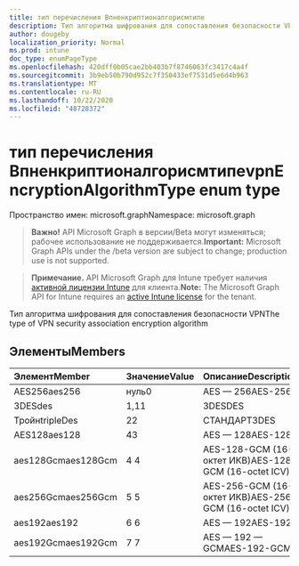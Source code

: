 ```yaml
---
title: тип перечисления Впненкриптионалгорисмтипе
description: Тип алгоритма шифрования для сопоставления безопасности VPN
author: dougeby
localization_priority: Normal
ms.prod: intune
doc_type: enumPageType
ms.openlocfilehash: 420dff0b05cae2bb403b7f8746063fc3417c4a4f
ms.sourcegitcommit: 3b9eb50b790d952c7f350433ef7531d5e6d4b963
ms.translationtype: MT
ms.contentlocale: ru-RU
ms.lasthandoff: 10/22/2020
ms.locfileid: "48728372"
---
```

# <a name="vpnencryptionalgorithmtype-enum-type"></a><span data-ttu-id="b4fcf-103">тип перечисления Впненкриптионалгорисмтипе</span><span class="sxs-lookup"><span data-stu-id="b4fcf-103">vpnEncryptionAlgorithmType enum type</span></span>

<span data-ttu-id="b4fcf-104">Пространство имен: microsoft.graph</span><span class="sxs-lookup"><span data-stu-id="b4fcf-104">Namespace: microsoft.graph</span></span>

> <span data-ttu-id="b4fcf-105">**Важно!** API Microsoft Graph в версии/Beta могут изменяться; рабочее использование не поддерживается.</span><span class="sxs-lookup"><span data-stu-id="b4fcf-105">**Important:** Microsoft Graph APIs under the /beta version are subject to change; production use is not supported.</span></span>

> <span data-ttu-id="b4fcf-106">**Примечание.** API Microsoft Graph для Intune требует наличия [активной лицензии Intune](https://go.microsoft.com/fwlink/?linkid=839381) для клиента.</span><span class="sxs-lookup"><span data-stu-id="b4fcf-106">**Note:** The Microsoft Graph API for Intune requires an [active Intune license](https://go.microsoft.com/fwlink/?linkid=839381) for the tenant.</span></span>

<span data-ttu-id="b4fcf-107">Тип алгоритма шифрования для сопоставления безопасности VPN</span><span class="sxs-lookup"><span data-stu-id="b4fcf-107">The type of VPN security association encryption algorithm</span></span>

## <a name="members"></a><span data-ttu-id="b4fcf-108">Элементы</span><span class="sxs-lookup"><span data-stu-id="b4fcf-108">Members</span></span>
|<span data-ttu-id="b4fcf-109">Элемент</span><span class="sxs-lookup"><span data-stu-id="b4fcf-109">Member</span></span>|<span data-ttu-id="b4fcf-110">Значение</span><span class="sxs-lookup"><span data-stu-id="b4fcf-110">Value</span></span>|<span data-ttu-id="b4fcf-111">Описание</span><span class="sxs-lookup"><span data-stu-id="b4fcf-111">Description</span></span>|
|:---|:---|:---|
|<span data-ttu-id="b4fcf-112">AES256</span><span class="sxs-lookup"><span data-stu-id="b4fcf-112">aes256</span></span>|<span data-ttu-id="b4fcf-113">нуль</span><span class="sxs-lookup"><span data-stu-id="b4fcf-113">0</span></span>|<span data-ttu-id="b4fcf-114">AES — 256</span><span class="sxs-lookup"><span data-stu-id="b4fcf-114">AES-256</span></span>|
|<span data-ttu-id="b4fcf-115">3DES</span><span class="sxs-lookup"><span data-stu-id="b4fcf-115">des</span></span>|<span data-ttu-id="b4fcf-116">1,1</span><span class="sxs-lookup"><span data-stu-id="b4fcf-116">1</span></span>|<span data-ttu-id="b4fcf-117">3DES</span><span class="sxs-lookup"><span data-stu-id="b4fcf-117">DES</span></span>|
|<span data-ttu-id="b4fcf-118">Тройн</span><span class="sxs-lookup"><span data-stu-id="b4fcf-118">tripleDes</span></span>|<span data-ttu-id="b4fcf-119">2</span><span class="sxs-lookup"><span data-stu-id="b4fcf-119">2</span></span>|<span data-ttu-id="b4fcf-120">СТАНДАРТ</span><span class="sxs-lookup"><span data-stu-id="b4fcf-120">3DES</span></span>|
|<span data-ttu-id="b4fcf-121">AES128</span><span class="sxs-lookup"><span data-stu-id="b4fcf-121">aes128</span></span>|<span data-ttu-id="b4fcf-122">4</span><span class="sxs-lookup"><span data-stu-id="b4fcf-122">3</span></span>|<span data-ttu-id="b4fcf-123">AES — 128</span><span class="sxs-lookup"><span data-stu-id="b4fcf-123">AES-128</span></span>|
|<span data-ttu-id="b4fcf-124">aes128Gcm</span><span class="sxs-lookup"><span data-stu-id="b4fcf-124">aes128Gcm</span></span>|<span data-ttu-id="b4fcf-125">4 </span><span class="sxs-lookup"><span data-stu-id="b4fcf-125">4</span></span>|<span data-ttu-id="b4fcf-126">AES-128-GCM (16-октет ИКВ)</span><span class="sxs-lookup"><span data-stu-id="b4fcf-126">AES-128-GCM (16-octet ICV)</span></span>|
|<span data-ttu-id="b4fcf-127">aes256Gcm</span><span class="sxs-lookup"><span data-stu-id="b4fcf-127">aes256Gcm</span></span>|<span data-ttu-id="b4fcf-128">5 </span><span class="sxs-lookup"><span data-stu-id="b4fcf-128">5</span></span>|<span data-ttu-id="b4fcf-129">AES-256-GCM (16-октет ИКВ)</span><span class="sxs-lookup"><span data-stu-id="b4fcf-129">AES-256-GCM (16-octet ICV)</span></span>|
|<span data-ttu-id="b4fcf-130">aes192</span><span class="sxs-lookup"><span data-stu-id="b4fcf-130">aes192</span></span>|<span data-ttu-id="b4fcf-131">6 </span><span class="sxs-lookup"><span data-stu-id="b4fcf-131">6</span></span>|<span data-ttu-id="b4fcf-132">AES — 192</span><span class="sxs-lookup"><span data-stu-id="b4fcf-132">AES-192</span></span>|
|<span data-ttu-id="b4fcf-133">aes192Gcm</span><span class="sxs-lookup"><span data-stu-id="b4fcf-133">aes192Gcm</span></span>|<span data-ttu-id="b4fcf-134">7 </span><span class="sxs-lookup"><span data-stu-id="b4fcf-134">7</span></span>|<span data-ttu-id="b4fcf-135">AES — 192 — GCM</span><span class="sxs-lookup"><span data-stu-id="b4fcf-135">AES-192-GCM</span></span>|





